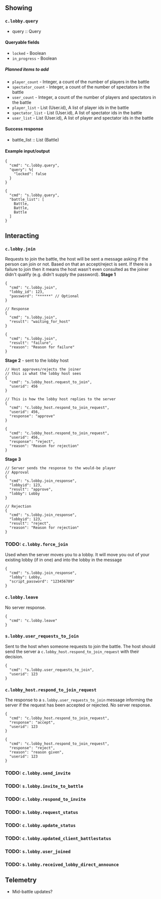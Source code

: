 ## Showing
### `c.lobby.query`
* query :: Query

#### Queryable fields
- `locked` - Boolean
- `in_progress` - Boolean

##### Planned items to add
- `player_count` - Integer, a count of the number of players in the battle
- `spectator_count` - Integer, a count of the number of spectators in the battle
- `user_count` - Integer, a count of the number of players and spectators in the battle
- `player_list` - List (User.id), A list of player ids in the battle
- `spectator_list` - List (User.id), A list of spectator ids in the battle
- `user_list` - List (User.id), A list of player and spectator ids in the battle

#### Success response
* battle_list :: List (Battle)

#### Example input/output
```
{
  "cmd": "c.lobby.query",
  "query": %{
    "locked": false
  }
}

{
  "cmd": "s.lobby.query",
  "battle_list": [
    Battle,
    Battle,
    Battle
  ]
}
```

## Interacting
### `c.lobby.join`
Requests to join the battle, the host will be sent a message asking if the person can join or not. Based on that an accept/reject is sent. If there is a failure to join then it means the host wasn't even consulted as the joiner didn't qualify (e.g. didn't supply the password).
**Stage 1**
```
{
  "cmd": "c.lobby.join",
  "lobby_id": 123,
  "password": "******" // Optional
}

// Response
{
  "cmd": "s.lobby.join",
  "result": "waiting_for_host"
}

{
  "cmd": "s.lobby.join",
  "result": "failure",
  "reason": "Reason for failure"
}
```

**Stage 2** - sent to the lobby host
```
// Host approves/rejects the joiner
// this is what the lobby host sees
{
  "cmd": "s.lobby_host.request_to_join",
  "userid": 456
}

// This is how the lobby host replies to the server
{
  "cmd": "c.lobby_host.respond_to_join_request",
  "userid": 456,
  "response": "approve"
}

{
  "cmd": "c.lobby_host.respond_to_join_request",
  "userid": 456,
  "response": "reject",
  "reason": "Reason for rejection"
}
```

**Stage 3**
```
// Server sends the response to the would-be player
// Approval
{
  "cmd": "s.lobby.join_response",
  "lobbyid": 123,
  "result": "approve",
  "lobby": Lobby
}

// Rejection
{
  "cmd": "s.lobby.join_response",
  "lobbyid": 123,
  "result": "reject",
  "reason": "Reason for rejection"
}
```

### TODO: `c.lobby.force_join`
Used when the server moves you to a lobby. It will move you out of your existing lobby (if in one) and into the lobby in the message
```
{
  "cmd": "s.lobby.join_response",
  "lobby": Lobby,
  "script_password": "123456789"
}
```

### `c.lobby.leave`
No server response.
```
{
  "cmd": "c.lobby.leave"
}
```

### `s.lobby.user_requests_to_join`
Sent to the host when someone requests to join the battle. The host should send the server a `c.lobby_host.respond_to_join_request` with their decision.
```
{
  "cmd": "s.lobby.user_requests_to_join",
  "userid": 123
}
```

### `c.lobby_host.respond_to_join_request`
The response to a `s.lobby.user_requests_to_join` message informing the server if the request has been accepted or rejected. No server response.
```
{
  "cmd": "c.lobby_host.respond_to_join_request",
  "response": "accept",
  "userid": 123
}

{
  "cmd": "c.lobby_host.respond_to_join_request",
  "response": "reject",
  "reason": "reason given",
  "userid": 123
}
```

### TODO: `c.lobby.send_invite`
### TODO: `s.lobby.invite_to_battle`
### TODO: `c.lobby.respond_to_invite`

### TODO: `s.lobby.request_status`
### TODO: `c.lobby.update_status`

### TODO: `c.lobby.updated_client_battlestatus`

### TODO: `s.lobby.user_joined`

### TODO: `s.lobby.received_lobby_direct_announce`

## Telemetry
- Mid-battle updates?

